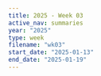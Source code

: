 ```yaml
---
title: 2025 - Week 03
active_nav: summaries
year: "2025"
type: week
filename: "wk03"
start_date: "2025-01-13"
end_date: "2025-01-19"
---
```

